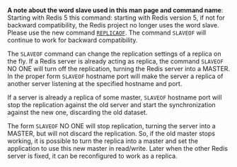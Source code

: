 **A note about the word slave used in this man page and command name**: Starting with Redis 5 this command: starting with Redis version 5, if not for backward compatibility, the Redis project no longer uses the word slave. Please use the new command [`REPLICAOF`](/commands/replicaof). The command `SLAVEOF` will continue to work for backward compatibility.

The `SLAVEOF` command can change the replication settings of a replica on the fly.
If a Redis server is already acting as replica, the command `SLAVEOF` NO ONE will
turn off the replication, turning the Redis server into a MASTER.
In the proper form `SLAVEOF` hostname port will make the server a replica of
another server listening at the specified hostname and port.

If a server is already a replica of some master, `SLAVEOF` hostname port will stop
the replication against the old server and start the synchronization against the
new one, discarding the old dataset.

The form `SLAVEOF` NO ONE will stop replication, turning the server into a
MASTER, but will not discard the replication.
So, if the old master stops working, it is possible to turn the replica into a
master and set the application to use this new master in read/write.
Later when the other Redis server is fixed, it can be reconfigured to work as a
replica.

